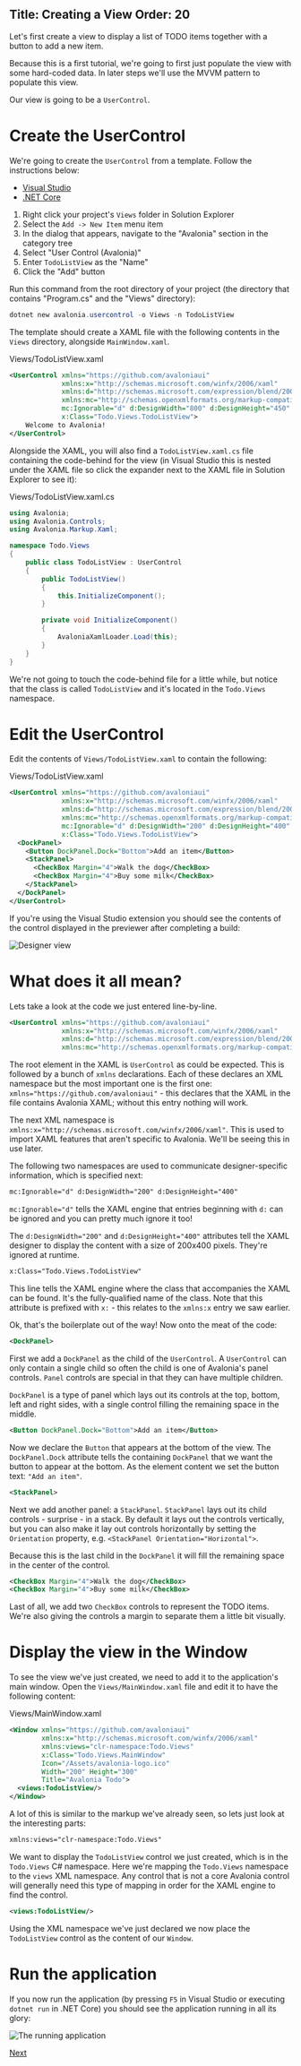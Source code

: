 Title: Creating a View
Order: 20
---

Let's first create a view to display a list of TODO items together with a button to add a new item.

Because this is a first tutorial, we're going to first just populate the view with some hard-coded
data. In later steps we'll use the MVVM pattern to populate this view.

Our view is going to be a `UserControl`.

# Create the UserControl

We're going to create the `UserControl` from a template. Follow the instructions below:

<ul class="nav nav-tabs platform-choice">
	<li class="active"><a  href="#vs" data-toggle="tab">Visual Studio</a></li>
	<li><a href="#netcore" data-toggle="tab">.NET Core</a></li>
</ul>

<div class="tab-content platform-choice clearfix">
  <div class="tab-pane active" id="vs">

1. Right click your project's `Views` folder in Solution Explorer
2. Select the `Add -> New Item` menu item
3. In the dialog that appears, navigate to the "Avalonia" section in the category tree
4. Select "User Control (Avalonia)"
5. Enter `TodoListView` as the "Name"
6. Click the "Add" button

  </div>
  <div class="tab-pane" id="netcore">
    Run this command from the root directory of your project (the directory that contains
    "Program.cs" and the "Views" directory):

```powershell
dotnet new avalonia.usercontrol -o Views -n TodoListView
```
  </div>
</div>

The template should create a XAML file with the following contents in the `Views` directory,
alongside `MainWindow.xaml`.

<div class="code-filename">Views/TodoListView.xaml</div>

```xml
<UserControl xmlns="https://github.com/avaloniaui"
             xmlns:x="http://schemas.microsoft.com/winfx/2006/xaml"
             xmlns:d="http://schemas.microsoft.com/expression/blend/2008"
             xmlns:mc="http://schemas.openxmlformats.org/markup-compatibility/2006"
             mc:Ignorable="d" d:DesignWidth="800" d:DesignHeight="450"
             x:Class="Todo.Views.TodoListView">
    Welcome to Avalonia!
</UserControl>
```

Alongside the XAML, you will also find a `TodoListView.xaml.cs` file containing the code-behind
for the view (in Visual Studio this is nested under the XAML file so click the expander next to
the XAML file in Solution Explorer to see it):

<div class="code-filename">Views/TodoListView.xaml.cs</div>

```csharp
using Avalonia;
using Avalonia.Controls;
using Avalonia.Markup.Xaml;

namespace Todo.Views
{
    public class TodoListView : UserControl
    {
        public TodoListView()
        {
            this.InitializeComponent();
        }

        private void InitializeComponent()
        {
            AvaloniaXamlLoader.Load(this);
        }
    }
}
```

We're not going to touch the code-behind file for a little while, but notice that the class is
called `TodoListView` and it's located in the `Todo.Views` namespace.

# Edit the UserControl

Edit the contents of `Views/TodoListView.xaml` to contain the following:

<div class="code-filename">Views/TodoListView.xaml</div>

```xml
<UserControl xmlns="https://github.com/avaloniaui"
             xmlns:x="http://schemas.microsoft.com/winfx/2006/xaml"
             xmlns:d="http://schemas.microsoft.com/expression/blend/2008"
             xmlns:mc="http://schemas.openxmlformats.org/markup-compatibility/2006"
             mc:Ignorable="d" d:DesignWidth="200" d:DesignHeight="400"
             x:Class="Todo.Views.TodoListView">
  <DockPanel>
    <Button DockPanel.Dock="Bottom">Add an item</Button>
    <StackPanel>
      <CheckBox Margin="4">Walk the dog</CheckBox>
      <CheckBox Margin="4">Buy some milk</CheckBox>
    </StackPanel>
  </DockPanel>
</UserControl>
```

If you're using the Visual Studio extension you should see the contents of the control displayed
in the previewer after completing a build:

![Designer view](images/creating-a-view-todolistview.png)

# What does it all mean?

Lets take a look at the code we just entered line-by-line.

```xml
<UserControl xmlns="https://github.com/avaloniaui"
             xmlns:x="http://schemas.microsoft.com/winfx/2006/xaml"
             xmlns:d="http://schemas.microsoft.com/expression/blend/2008"
             xmlns:mc="http://schemas.openxmlformats.org/markup-compatibility/2006"
```

The root element in the XAML is `UserControl` as could be expected. This is followed by a bunch of
`xmlns` declarations. Each of these declares an XML namespace but the most important one is the
first one: `xmlns="https://github.com/avaloniaui"` - this declares that the XAML in the file
contains Avalonia XAML; without this entry nothing will work.

The next XML namespace is `xmlns:x="http://schemas.microsoft.com/winfx/2006/xaml"`. This is used to
import XAML features that aren't specific to Avalonia. We'll be seeing this in use later.

The following two namespaces are used to communicate designer-specific information, which is
specified next:

```xml
mc:Ignorable="d" d:DesignWidth="200" d:DesignHeight="400"
```

`mc:Ignorable="d"` tells the XAML engine that entries beginning with `d:` can be ignored and you can
pretty much ignore it too!

The `d:DesignWidth="200"` and `d:DesignHeight="400"` attributes tell the XAML designer to display
the content with a size of 200x400 pixels. They're ignored at runtime.

```xml
x:Class="Todo.Views.TodoListView"
```

This line tells the XAML engine where the class that accompanies the XAML can be found. It's the
fully-qualified name of the class. Note that this attribute is prefixed with `x:` - this relates
to the `xmlns:x` entry we saw earlier.

Ok, that's the boilerplate out of the way! Now onto the meat of the code:


```xml
<DockPanel>
```

First we add a `DockPanel` as the child of the `UserControl`. A `UserControl` can only contain a
single child so often the child is one of Avalonia's panel controls. `Panel` controls are special
in that they can have multiple children.

`DockPanel` is a type of panel which lays out its controls at the top, bottom, left and right sides,
with a single control filling the remaining space in the middle.

```xml
<Button DockPanel.Dock="Bottom">Add an item</Button>
```

Now we declare the `Button` that appears at the bottom of the view. The `DockPanel.Dock` attribute
tells the containing `DockPanel` that we want the button to appear at the bottom. As the element
content we set the button text: `"Add an item"`.

```xml
<StackPanel>
```

Next we add another panel: a `StackPanel`. `StackPanel` lays out its child controls - surprise - in
a stack. By default it lays out the controls vertically, but you can also make it lay out controls
horizontally by setting the `Orientation` property, e.g. `<StackPanel Orientation="Horizontal">`.

Because this is the last child in the `DockPanel` it will fill the remaining space in the center
of the control.

```xml
<CheckBox Margin="4">Walk the dog</CheckBox>
<CheckBox Margin="4">Buy some milk</CheckBox>
```

Last of all, we add two `CheckBox` controls to represent the TODO items. We're also giving the
controls a margin to separate them a little bit visually.

# Display the view in the Window

To see the view we've just created, we need to add it to the application's main window. Open the
`Views/MainWindow.xaml` file and edit it to have the following content:

<div class="code-filename">Views/MainWindow.xaml</div>

```xml
<Window xmlns="https://github.com/avaloniaui"
        xmlns:x="http://schemas.microsoft.com/winfx/2006/xaml"
        xmlns:views="clr-namespace:Todo.Views"
        x:Class="Todo.Views.MainWindow"
        Icon="/Assets/avalonia-logo.ico"
        Width="200" Height="300"
        Title="Avalonia Todo">
  <views:TodoListView/>
</Window>
```

A lot of this is similar to the markup we've already seen, so lets just look at the interesting
parts:

```xml
xmlns:views="clr-namespace:Todo.Views"
```

We want to display the `TodoListView` control we just created, which is in the `Todo.Views` C#
namespace. Here we're mapping the `Todo.Views` namespace to the `views` XML namespace. Any control
that is not a core Avalonia control will generally need this type of mapping in order for the XAML
engine to find the control.

```xml
<views:TodoListView/>
```

Using the XML namespace we've just declared we now place the `TodoListView` control as the content
of our `Window`.

# Run the application

If you now run the application (by pressing `F5` in Visual Studio or executing `dotnet run` in .NET
Core) you should see the application running in all its glory:

![The running application](images/creating-a-view-run.png)

<a class="btn btn-primary" role="button" href="creating-model-viewmodel">
    Next
</a>